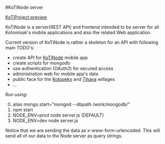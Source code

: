 #KoTiNode server

[KoTiProject preview](http://kotopeky.cz/project)

KoTiNode is a server(REST API) and frontend intended to be server for all Kotomisak's mobile applications and also the related Web application.

Current version of KoTiNode is rather a skeleton for an API with following main TODO's:
- create API for [KoTiNode](https://github.com/kotomisak/koti-point-android) mobile app
- create scripts for mongodb
- use authentication (OAuth2) for secured access
- administration web for mobile app's data
- public face for the [Kotopeky](http://www.kotopeky.cz) and [Tihava](http://www.tihava.cz) willages
- ...


*Run using:*

0. alias mongo.start="mongod --dbpath /work/mongodb/"
1. npm start
2. NODE_ENV=prod node server.js (DEFAULT)
3. NODE_ENV=dev node server.js


Notice that we are sending the data as x-www-form-urlencoded. 
This will send all of our data to the Node server as query strings.